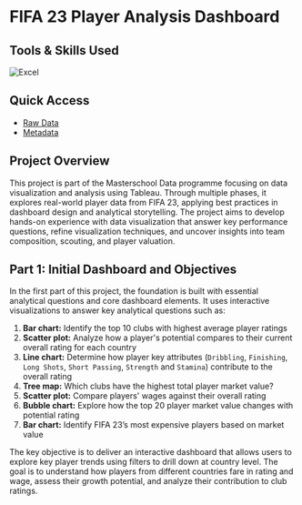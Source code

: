 # FIFA 23 Player Analysis Dashboard

## Tools & Skills Used
![Excel](https://img.shields.io/badge/Excel-Data%20Processing-%23217346)

## Quick Access
- [Raw Data](/fifa-23-dataset.csv)
- [Metadata](/fifa-23-metadata.md)

## Project Overview

This project is part of the Masterschool Data programme focusing on data visualization and analysis using Tableau. Through multiple phases, it explores real-world player data from FIFA 23, applying best practices in dashboard design and analytical storytelling. The project aims to develop hands-on experience with data visualization that answer key performance questions, refine visualization techniques, and uncover insights into team composition, scouting, and player valuation.

## Part 1: Initial Dashboard and Objectives

In the first part of this project, the foundation is built with essential analytical questions and core dashboard elements. It uses interactive visualizations to answer key analytical questions such as:

1. **Bar chart:** Identify the top 10 clubs with highest average player ratings
2. **Scatter plot:** Analyze how a player's potential compares to their current overall rating for each country
3. **Line chart:** Determine how player key attributes (`Dribbling`, `Finishing`, `Long Shots`, `Short Passing`, `Strength` and `Stamina`) contribute to the overall rating
4. **Tree map:** Which clubs have the highest total player market value?
5. **Scatter plot:** Compare players' wages against their overall rating
6. **Bubble chart:** Explore how the top 20 player market value changes with potential rating
7. **Bar chart:** Identify FIFA 23’s most expensive players based on market value

The key objective is to deliver an interactive dashboard that allows users to explore key player trends using filters to drill down at country level. The goal is to understand how players from different countries fare in rating and wage, assess their growth potential, and analyze their contribution to club ratings.
